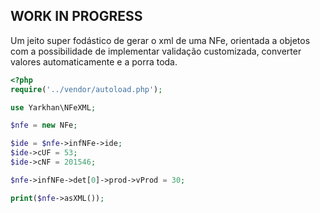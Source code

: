 ## WORK IN PROGRESS
Um jeito super fodástico de gerar o xml de uma NFe, orientada a objetos
com a possibilidade de implementar validação customizada, converter valores 
automaticamente e a porra toda.

```php
<?php
require('../vendor/autoload.php');

use Yarkhan\NFeXML;

$nfe = new NFe;

$ide = $nfe->infNFe->ide;
$ide->cUF = 53;
$ide->cNF = 201546;

$nfe->infNFe->det[0]->prod->vProd = 30;

print($nfe->asXML());

```
